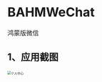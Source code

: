 # BAHMWeChat

鸿蒙版微信

## 1、应用截图

<img src="/Users/boai/develop/github/BAHMWeChat/images/%E4%B8%AA%E4%BA%BA%E4%B8%AD%E5%BF%83.jpg" alt="个人中心" style="zoom:50%;" />

